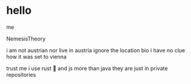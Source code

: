 # hello

me

NemesisTheory

i am not austrian nor live in austria ignore the location bio i have no clue how it was set to vienna


trust me i use rust 🚀 and js more than java they are just in private repositories
